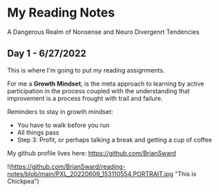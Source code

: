 # My Reading Notes
A Dangerous Realm of Nonsense and Neuro Divergenrt Tendencies

## Day 1 - 6/27/2022

This is where I'm going to put *my* reading assignments.

For me a **Growth Mindset**, is the meta approach to learning by active participation in the process coupled with the understanding that improvement is a process frought with trail and failure. 

Reminders to stay in growth mindset:
- You have to walk before you run
- All things pass
- Step 3: Profit, or perhaps talking a break and getting a cup of coffee

My github profile lives here: <https://github.com/BrianSward>

!(https://github.com/BrianSward/reading-notes/blob/main/PXL_20220609_153110554.PORTRAIT.jpg "This is Chickpea")
